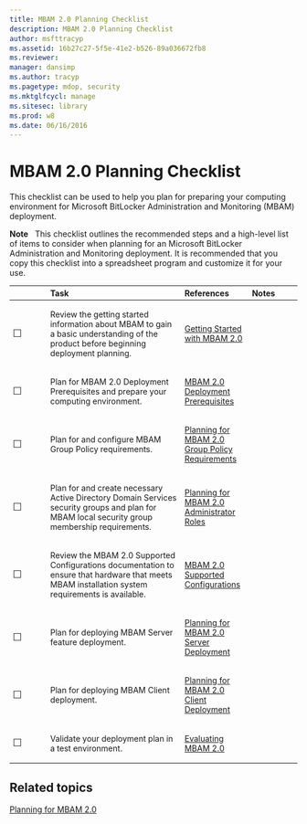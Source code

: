 ```yaml
---
title: MBAM 2.0 Planning Checklist
description: MBAM 2.0 Planning Checklist
author: msfttracyp
ms.assetid: 16b27c27-5f5e-41e2-b526-89a036672fb8
ms.reviewer: 
manager: dansimp
ms.author: tracyp
ms.pagetype: mdop, security
ms.mktglfcycl: manage
ms.sitesec: library
ms.prod: w8
ms.date: 06/16/2016
---
```



# MBAM 2.0 Planning Checklist


This checklist can be used to help you plan for preparing your computing environment for Microsoft BitLocker Administration and Monitoring (MBAM) deployment.

**Note**  
This checklist outlines the recommended steps and a high-level list of items to consider when planning for an Microsoft BitLocker Administration and Monitoring deployment. It is recommended that you copy this checklist into a spreadsheet program and customize it for your use.

 

<table>
<colgroup>
<col width="25%" />
<col width="25%" />
<col width="25%" />
<col width="25%" />
</colgroup>
<thead>
<tr class="header">
<th align="left"></th>
<th align="left">Task</th>
<th align="left">References</th>
<th align="left">Notes</th>
</tr>
</thead>
<tbody>
<tr class="odd">
<td align="left"><img src="images/checklistbox.gif" alt="Checklist box" /></td>
<td align="left"><p>Review the getting started information about MBAM to gain a basic understanding of the product before beginning deployment planning.</p></td>
<td align="left"><p><a href="getting-started-with-mbam-20-mbam-2.md" data-raw-source="[Getting Started with MBAM 2.0](getting-started-with-mbam-20-mbam-2.md)">Getting Started with MBAM 2.0</a></p></td>
<td align="left"><p></p></td>
</tr>
<tr class="even">
<td align="left"><img src="images/checklistbox.gif" alt="Checklist box" /></td>
<td align="left"><p>Plan for MBAM 2.0 Deployment Prerequisites and prepare your computing environment.</p></td>
<td align="left"><p><a href="mbam-20-deployment-prerequisites-mbam-2.md" data-raw-source="[MBAM 2.0 Deployment Prerequisites](mbam-20-deployment-prerequisites-mbam-2.md)">MBAM 2.0 Deployment Prerequisites</a></p></td>
<td align="left"><p></p></td>
</tr>
<tr class="odd">
<td align="left"><img src="images/checklistbox.gif" alt="Checklist box" /></td>
<td align="left"><p>Plan for and configure MBAM Group Policy requirements.</p></td>
<td align="left"><p><a href="planning-for-mbam-20-group-policy-requirements-mbam-2.md" data-raw-source="[Planning for MBAM 2.0 Group Policy Requirements](planning-for-mbam-20-group-policy-requirements-mbam-2.md)">Planning for MBAM 2.0 Group Policy Requirements</a></p></td>
<td align="left"><p></p></td>
</tr>
<tr class="even">
<td align="left"><img src="images/checklistbox.gif" alt="Checklist box" /></td>
<td align="left"><p>Plan for and create necessary Active Directory Domain Services security groups and plan for MBAM local security group membership requirements.</p></td>
<td align="left"><p><a href="planning-for-mbam-20-administrator-roles-mbam-2.md" data-raw-source="[Planning for MBAM 2.0 Administrator Roles](planning-for-mbam-20-administrator-roles-mbam-2.md)">Planning for MBAM 2.0 Administrator Roles</a></p></td>
<td align="left"><p></p></td>
</tr>
<tr class="odd">
<td align="left"><img src="images/checklistbox.gif" alt="Checklist box" /></td>
<td align="left"><p>Review the MBAM 2.0 Supported Configurations documentation to ensure that hardware that meets MBAM installation system requirements is available.</p></td>
<td align="left"><p><a href="mbam-20-supported-configurations-mbam-2.md" data-raw-source="[MBAM 2.0 Supported Configurations](mbam-20-supported-configurations-mbam-2.md)">MBAM 2.0 Supported Configurations</a></p></td>
<td align="left"><p></p></td>
</tr>
<tr class="even">
<td align="left"><img src="images/checklistbox.gif" alt="Checklist box" /></td>
<td align="left"><p>Plan for deploying MBAM Server feature deployment.</p></td>
<td align="left"><p><a href="planning-for-mbam-20-server-deployment-mbam-2.md" data-raw-source="[Planning for MBAM 2.0 Server Deployment](planning-for-mbam-20-server-deployment-mbam-2.md)">Planning for MBAM 2.0 Server Deployment</a></p></td>
<td align="left"><p></p></td>
</tr>
<tr class="odd">
<td align="left"><img src="images/checklistbox.gif" alt="Checklist box" /></td>
<td align="left"><p>Plan for deploying MBAM Client deployment.</p></td>
<td align="left"><p><a href="planning-for-mbam-20-client-deployment-mbam-2.md" data-raw-source="[Planning for MBAM 2.0 Client Deployment](planning-for-mbam-20-client-deployment-mbam-2.md)">Planning for MBAM 2.0 Client Deployment</a></p></td>
<td align="left"><p></p></td>
</tr>
<tr class="even">
<td align="left"><img src="images/checklistbox.gif" alt="Checklist box" /></td>
<td align="left"><p>Validate your deployment plan in a test environment.</p></td>
<td align="left"><p><a href="evaluating-mbam-20-mbam-2.md" data-raw-source="[Evaluating MBAM 2.0](evaluating-mbam-20-mbam-2.md)">Evaluating MBAM 2.0</a></p></td>
<td align="left"><p></p></td>
</tr>
</tbody>
</table>

 

## Related topics


[Planning for MBAM 2.0](planning-for-mbam-20-mbam-2.md)

 

 





